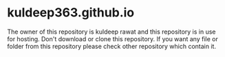 # kuldeep363.github.io
  The owner of this repository is kuldeep rawat and this repository is in use for hosting.
  Don't download or clone this repository.
  If you want any file or folder from this repository please check other repository which contain it.
